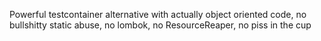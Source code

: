 Powerful testcontainer alternative with actually object oriented code, no bullshitty static abuse, no lombok, no ResourceReaper, no piss in the cup
